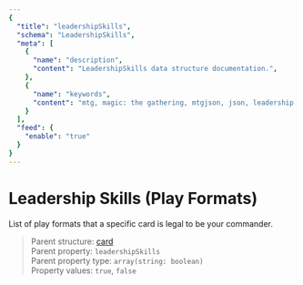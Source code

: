 ```yaml
---
{
  "title": "leadershipSkills",
  "schema": "LeadershipSkills",
  "meta": [
    {
      "name": "description",
      "content": "LeadershipSkills data structure documentation.",
    },
    {
      "name": "keywords",
      "content": "mtg, magic: the gathering, mtgjson, json, leadership skills, commander",
    }
  ],
  "feed": {
    "enable": "true"
  }
}
---
```


# Leadership Skills (Play Formats)

List of play formats that a specific card is legal to be your commander.

> Parent structure: [card](../card)  
> Parent property: `leadershipSkills`  
> Parent property type: `array(string: boolean)`  
> Property values: `true`, `false`

<Documentation/>
